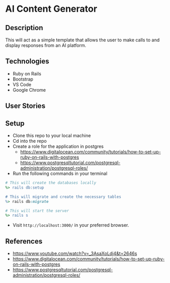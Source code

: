 # AI Content Generator

## Description

This will act as a simple template that allows the user to make calls to and display responses from an AI platform.

## Technologies

* Ruby on Rails
* Bootstrap
* VS Code
* Google Chrome

## User Stories

## Setup

* Clone this repo to your local machine
* Cd into the repo
* Create a role for the application in postgres
  * https://www.digitalocean.com/community/tutorials/how-to-set-up-ruby-on-rails-with-postgres
  * https://www.postgresqltutorial.com/postgresql-administration/postgresql-roles/
* Run the following commands in your terminal
```ruby
# This will create the databases locally
%> rails db:setup

# This will migrate and create the necessary tables
%> rails db:migrate

# This will start the server
%> rails s
```
* Visit `http://localhost:3000/` in your preferred browser.

## References

* https://www.youtube.com/watch?v=_3AsaXoLdj4&t=2646s
* https://www.digitalocean.com/community/tutorials/how-to-set-up-ruby-on-rails-with-postgres
* https://www.postgresqltutorial.com/postgresql-administration/postgresql-roles/
